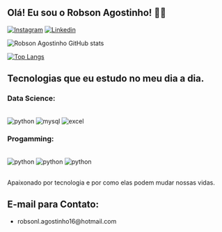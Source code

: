 ## Olá! Eu sou o Robson Agostinho! ✌🏾

[![Instagram](https://img.shields.io/badge/Instagram-E4405F?style=for-the-badge&logo=instagram&logoColor=white)]()
[![Linkedin](https://img.shields.io/badge/LinkedIn-0077B5?style=for-the-badge&logo=linkedin&logoColor=white)]()


![Robson Agostinho GitHub stats](https://github-readme-stats.vercel.app/api?username=agostech&show_icons=true&theme=dracula)

[![Top Langs](https://github-readme-stats.vercel.app/api/top-langs/?username=agostech)](https://github.com/anuraghazra/github-readme-stats)


## Tecnologias que eu estudo no meu dia a dia.

### Data Science:

<div style="display: inline_block"><br/>
    <img aling="center" alt="python" src="https://img.shields.io/badge/Python-3776AB?style=for-the-badge&logo=python&logoColor=white">
    <img aling="center" alt="mysql" src="https://img.shields.io/badge/MySQL-00000F?style=for-the-badge&logo=mysql&logoColor=white">
    <img aling="center" alt="excel" src="https://img.shields.io/badge/Microsoft_Excel-217346?style=for-the-badge&logo=microsoft-excel&logoColor=white">
</div>

### Progamming:

<div style="display: inline_block"><br/>
    <img aling="center" alt="python" src="https://img.shields.io/badge/HTML5-E34F26?style=for-the-badge&logo=html5&logoColor=white">
    <img aling="center" alt="python" src="https://img.shields.io/badge/CSS3-1572B6?style=for-the-badge&logo=css3&logoColor=white">
    <img aling="center" alt="python" src="https://img.shields.io/badge/JavaScript-F7DF1E?style=for-the-badge&logo=javascript&logoColor=black">
</div><br/>

Apaixonado por tecnologia e por como elas podem mudar nossas vidas.

## E-mail para Contato:
- <p>robsonl.agostinho16@hotmail.com</p>


